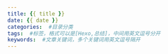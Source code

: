 ```yaml
---
title: {{ title }}
date: {{ date }}
categories:  #目录分类
tags:  #标签，格式可以是[Hexo,总结]，中间用英文逗号分开
keywords:  #文章关键词，多个关键词用英文逗号隔开
---
```


